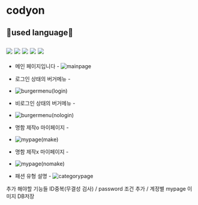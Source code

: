 # codyon
<h2>💬used language💬
<br>
<br>
<img src="https://img.shields.io/badge/PHP-777BB4?style=for-the-badge&logo=php&logoColor=white">
<img src="https://img.shields.io/badge/JavaScript-F7DF1E?style=for-the-badge&logo=javascript&logoColor=white">
<img src="https://img.shields.io/badge/CSS3-1572B6?style=for-the-badge&logo=CSS3&logoColor=white">
<img src="https://img.shields.io/badge/HTML5-E34F26?style=for-the-badge&logo=HTML5&logoColor=white">
<img src="https://img.shields.io/badge/MYSQL-4479A1?style=for-the-badge&logo=MYSQL&logoColor=white">
</h2>

- 메인 페이지입니다 -
![mainpage](https://user-images.githubusercontent.com/114225559/191999002-2243c23a-75f0-4146-9e2a-4d74e6a76581.png)


- 로그인 상태의 버거메뉴 -
- ![burgermenu(login)](https://user-images.githubusercontent.com/114225559/191998980-c2c17bd3-1b20-436f-ba8c-2c078ef3c4b7.png)


- 비로그인 상태의 버거메뉴 -
- ![burgermenu(nologin)](https://user-images.githubusercontent.com/114225559/191999128-04a13e3c-a0e7-43bc-93a3-54cc1f02bbb8.png)

- 명함 제작o 마이페이지 - 
- ![mypage(make)](https://user-images.githubusercontent.com/114225559/191999267-abd135d7-6935-4780-934b-a262fc3481bb.png)


- 명함 제작x 마이페이지 -
- ![mypage(nomake)](https://user-images.githubusercontent.com/114225559/191999351-d913cd51-23c9-4ed0-8a3c-68fd45aa0eec.png)


- 패션 유형 설명 -
![categorypage](https://user-images.githubusercontent.com/114225559/191999416-ca952824-1e55-43e4-ab17-1b0ad87a2577.png)


추가 해야할 기능들
ID중복(무결성 검사) / password 조건 추가 / 계정별 mypage 이미지 DB저장
